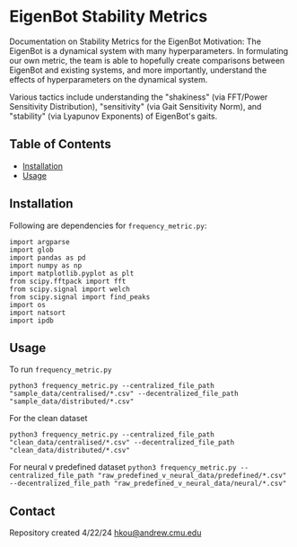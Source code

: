 # EigenBot Stability Metrics

Documentation on Stability Metrics for the EigenBot
Motivation: The EigenBot is a dynamical system with many hyperparameters. In formulating our own metric, the team is able to hopefully create comparisons between EigenBot and existing systems, and more importantly, understand the effects of hyperparameters on the dynamical system.

Various tactics include understanding the "shakiness" (via FFT/Power Sensitivity Distribution), "sensitivity" (via Gait Sensitivity Norm), and "stability" (via Lyapunov Exponents) of EigenBot's gaits.

## Table of Contents

- [Installation](#installation)
- [Usage](#usage)

## Installation

Following are dependencies for `frequency_metric.py`:
```
import argparse
import glob
import pandas as pd
import numpy as np
import matplotlib.pyplot as plt
from scipy.fftpack import fft
from scipy.signal import welch
from scipy.signal import find_peaks
import os
import natsort
import ipdb
```

## Usage

To run `frequency_metric.py`

`python3 frequency_metric.py --centralized_file_path "sample_data/centralised/*.csv" --decentralized_file_path "sample_data/distributed/*.csv"`

For the clean dataset

`python3 frequency_metric.py --centralized_file_path "clean_data/centralised/*.csv" --decentralized_file_path "clean_data/distributed/*.csv"`

For neural v predefined dataset
`python3 frequency_metric.py --centralized_file_path "raw_predefined_v_neural_data/predefined/*.csv" --decentralized_file_path "raw_predefined_v_neural_data/neural/*.csv"`

## Contact
Repository created 4/22/24
hkou@andrew.cmu.edu

